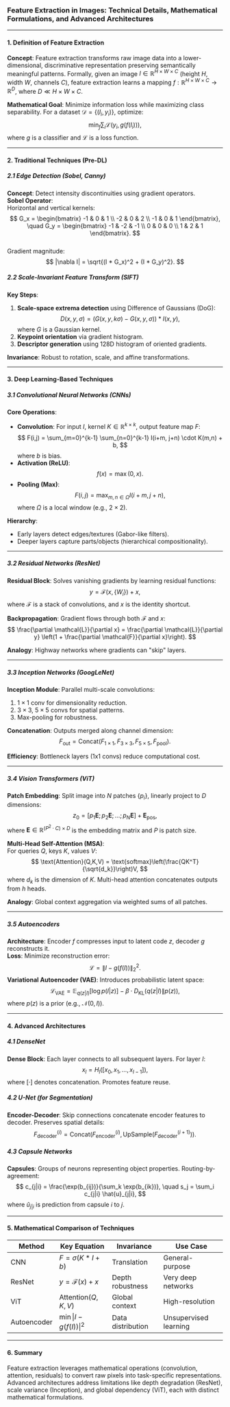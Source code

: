### Feature Extraction in Images: Technical Details, Mathematical Formulations, and Advanced Architectures

---

#### **1. Definition of Feature Extraction**
**Concept**: Feature extraction transforms raw image data into a lower-dimensional, discriminative representation preserving semantically meaningful patterns. Formally, given an image $I \in \mathbb{R}^{H \times W \times C}$ (height $H$, width $W$, channels $C$), feature extraction learns a mapping $f: \mathbb{R}^{H \times W \times C} \rightarrow \mathbb{R}^D$, where $D \ll H \times W \times C$.

**Mathematical Goal**: Minimize information loss while maximizing class separability. For a dataset $\mathcal{D} = \{(I_i, y_i)\}$, optimize:
$$
\min_{f} \sum_{i} \mathcal{L}\left(y_i, g(f(I_i))\right),
$$
where $g$ is a classifier and $\mathcal{L}$ is a loss function.

---

#### **2. Traditional Techniques (Pre-DL)**

##### **2.1 Edge Detection (Sobel, Canny)**
**Concept**: Detect intensity discontinuities using gradient operators.  
**Sobel Operator**:  
Horizontal and vertical kernels:  
$$
G_x = \begin{bmatrix} -1 & 0 & 1 \\ -2 & 0 & 2 \\ -1 & 0 & 1 \end{bmatrix}, \quad  
G_y = \begin{bmatrix} -1 & -2 & -1 \\ 0 & 0 & 0 \\ 1 & 2 & 1 \end{bmatrix}.
$$  
Gradient magnitude:  
$$
|\nabla I| = \sqrt{(I * G_x)^2 + (I * G_y)^2}.
$$

##### **2.2 Scale-Invariant Feature Transform (SIFT)**
**Key Steps**:  
1. **Scale-space extrema detection** using Difference of Gaussians (DoG):  
$$
D(x,y,\sigma) = (G(x,y,k\sigma) - G(x,y,\sigma)) * I(x,y),
$$
   where $G$ is a Gaussian kernel.  
2. **Keypoint orientation** via gradient histogram.  
3. **Descriptor generation** using 128D histogram of oriented gradients.

**Invariance**: Robust to rotation, scale, and affine transformations.

---

#### **3. Deep Learning-Based Techniques**

##### **3.1 Convolutional Neural Networks (CNNs)**
**Core Operations**:  
- **Convolution**: For input $I$, kernel $K \in \mathbb{R}^{k \times k}$, output feature map $F$:  
$$
F(i,j) = \sum_{m=0}^{k-1} \sum_{n=0}^{k-1} I(i+m, j+n) \cdot K(m,n) + b,
$$
  where $b$ is bias.  
- **Activation (ReLU)**:  
$$
f(x) = \max(0, x).
$$
- **Pooling (Max)**:  
$$
F(i,j) = \max_{m,n \in \Omega} I(i+m, j+n),
$$
  where $\Omega$ is a local window (e.g., $2\times 2$).

**Hierarchy**:  
- Early layers detect edges/textures (Gabor-like filters).  
- Deeper layers capture parts/objects (hierarchical compositionality).

---

##### **3.2 Residual Networks (ResNet)**
**Residual Block**: Solves vanishing gradients by learning residual functions:  
$$
y = \mathcal{F}(x, \{W_i\}) + x,
$$
where $\mathcal{F}$ is a stack of convolutions, and $x$ is the identity shortcut.  

**Backpropagation**: Gradient flows through both $\mathcal{F}$ and $x$:  
$$
\frac{\partial \mathcal{L}}{\partial x} = \frac{\partial \mathcal{L}}{\partial y} \left(1 + \frac{\partial \mathcal{F}}{\partial x}\right).
$$

**Analogy**: Highway networks where gradients can "skip" layers.

---

##### **3.3 Inception Networks (GoogLeNet)**
**Inception Module**: Parallel multi-scale convolutions:  
1. $1\times 1$ conv for dimensionality reduction.  
2. $3\times 3$, $5\times 5$ convs for spatial patterns.  
3. Max-pooling for robustness.  

**Concatenation**: Outputs merged along channel dimension:  
$$
F_{\text{out}} = \text{Concat}(F_{1\times1}, F_{3\times3}, F_{5\times5}, F_{\text{pool}}).
$$

**Efficiency**: Bottleneck layers (1x1 convs) reduce computational cost.

---

##### **3.4 Vision Transformers (ViT)**
**Patch Embedding**: Split image into $N$ patches $\{p_i\}$, linearly project to $D$ dimensions:  
$$
z_0 = [p_1\mathbf{E}; p_2\mathbf{E}; \dots; p_N\mathbf{E}] + \mathbf{E}_{\text{pos}},
$$
where $\mathbf{E} \in \mathbb{R}^{(P^2 \cdot C) \times D}$ is the embedding matrix and $P$ is patch size.  

**Multi-Head Self-Attention (MSA)**:  
For queries $Q$, keys $K$, values $V$:  
$$
\text{Attention}(Q,K,V) = \text{softmax}\left(\frac{QK^T}{\sqrt{d_k}}\right)V,
$$
where $d_k$ is the dimension of $K$. Multi-head attention concatenates outputs from $h$ heads.  

**Analogy**: Global context aggregation via weighted sums of all patches.

---

##### **3.5 Autoencoders**
**Architecture**: Encoder $f$ compresses input to latent code $z$, decoder $g$ reconstructs it.  
**Loss**: Minimize reconstruction error:  
$$
\mathcal{L} = \|I - g(f(I))\|_2^2.
$$
**Variational Autoencoder (VAE)**: Introduces probabilistic latent space:  
$$
\mathcal{L}_{\text{VAE}} = \mathbb{E}_{q(z|I)}[\log p(I|z)] - \beta \cdot D_{\text{KL}}(q(z|I) \| p(z)),
$$
where $p(z)$ is a prior (e.g., $\mathcal{N}(0,I)$).

---

#### **4. Advanced Architectures**

##### **4.1 DenseNet**
**Dense Block**: Each layer connects to all subsequent layers. For layer $l$:  
$$
x_l = H_l([x_0, x_1, \dots, x_{l-1}]),
$$
where $[·]$ denotes concatenation. Promotes feature reuse.

##### **4.2 U-Net (for Segmentation)**
**Encoder-Decoder**: Skip connections concatenate encoder features to decoder. Preserves spatial details:  
$$
F_{\text{decoder}}^{(i)} = \text{Concat}(F_{\text{encoder}}^{(i)}, \text{UpSample}(F_{\text{decoder}}^{(i+1)})).
$$

##### **4.3 Capsule Networks**
**Capsules**: Groups of neurons representing object properties. Routing-by-agreement:  
$$
c_{j|i} = \frac{\exp(b_{ij})}{\sum_k \exp(b_{ik})}, \quad  
s_j = \sum_i c_{j|i} \hat{u}_{j|i},
$$
where $\hat{u}_{j|i}$ is prediction from capsule $i$ to $j$.

---

#### **5. Mathematical Comparison of Techniques**
| **Method**       | **Key Equation**                          | **Invariance**       | **Use Case**         |
|-------------------|-------------------------------------------|----------------------|----------------------|
| CNN               | $F = \sigma(K \ast I + b)$                | Translation          | General-purpose      |
| ResNet            | $y = \mathcal{F}(x) + x$                  | Depth robustness     | Very deep networks   |
| ViT               | $\text{Attention}(Q,K,V)$                 | Global context       | High-resolution      |
| Autoencoder       | $\min \|I - g(f(I))\|^2$                  | Data distribution    | Unsupervised learning |

---

#### **6. Summary**
Feature extraction leverages mathematical operations (convolution, attention, residuals) to convert raw pixels into task-specific representations. Advanced architectures address limitations like depth degradation (ResNet), scale variance (Inception), and global dependency (ViT), each with distinct mathematical formulations.